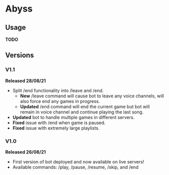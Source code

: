 # Abyss

## Usage

**TODO**

## Versions

### V1.1

**Released 28/08/21**

- Split /end functionality into /leave and /end.
	- **New** /leave command will cause bot to leave any voice channels, will also force end any games in progress.
	- **Updated** /end command will end the current game but bot will remain in voice channel and continue playing the last song.
- **Updated** bot to handle multiple games in different servers.
- **Fixed** issue with /end when game is paused.
- **Fixed** issue with extremely large playlists.

### V1.0

**Released 26/08/21**

- First version of bot deployed and now available on live servers!
- Available commands: /play, /pause, /resume, /skip, and /end
